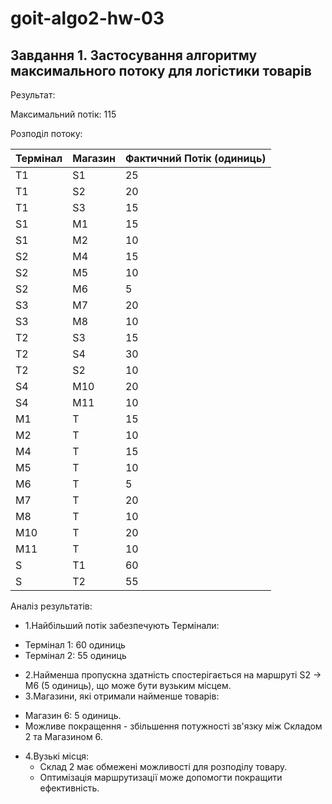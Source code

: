 # goit-algo2-hw-03

## Завдання 1. Застосування алгоритму максимального потоку для логістики товарів

Результат:

Максимальний потік: 115

Розподіл потоку:

| Термінал | Магазин | Фактичний Потік (одиниць) |
| -------- | ------- | ------------------------- |
| T1       | S1      | 25                        |
| T1       | S2      | 20                        |
| T1       | S3      | 15                        |
| S1       | M1      | 15                        |
| S1       | M2      | 10                        |
| S2       | M4      | 15                        |
| S2       | M5      | 10                        |
| S2       | M6      | 5                         |
| S3       | M7      | 20                        |
| S3       | M8      | 10                        |
| T2       | S3      | 15                        |
| T2       | S4      | 30                        |
| T2       | S2      | 10                        |
| S4       | M10     | 20                        |
| S4       | M11     | 10                        |
| M1       | T       | 15                        |
| M2       | T       | 10                        |
| M4       | T       | 15                        |
| M5       | T       | 10                        |
| M6       | T       | 5                         |
| M7       | T       | 20                        |
| M8       | T       | 10                        |
| M10      | T       | 20                        |
| M11      | T       | 10                        |
| S        | T1      | 60                        |
| S        | T2      | 55                        |

Аналіз результатів:

-   1.Найбільший потік забезпечують Термінали:

*   Термінал 1: 60 одиниць
*   Термінал 2: 55 одиниць

-   2.Найменша пропускна здатність спостерігається на маршруті S2 -> M6 (5 одиниць), що може бути вузьким місцем.
-   3.Магазини, які отримали найменше товарів:

*   Магазин 6: 5 одиниць.
*   Можливе покращення - збільшення потужності зв'язку між Складом 2 та Магазином 6.

-   4.Вузькі місця:
    -   Склад 2 має обмежені можливості для розподілу товару.
    -   Оптимізація маршрутизації може допомогти покращити ефективність.
